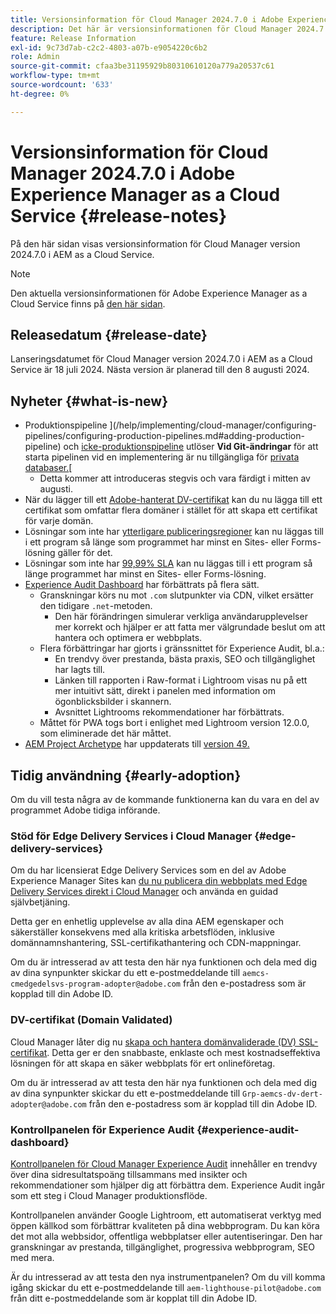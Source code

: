```yaml
---
title: Versionsinformation för Cloud Manager 2024.7.0 i Adobe Experience Manager as a Cloud Service
description: Det här är versionsinformationen för Cloud Manager 2024.7.0 i AEM as a Cloud Service.
feature: Release Information
exl-id: 9c73d7ab-c2c2-4803-a07b-e9054220c6b2
role: Admin
source-git-commit: cfaa3be31195929b80310610120a779a20537c61
workflow-type: tm+mt
source-wordcount: '633'
ht-degree: 0%

---
```



# Versionsinformation för Cloud Manager 2024.7.0 i Adobe Experience Manager as a Cloud Service {#release-notes}

På den här sidan visas versionsinformation för Cloud Manager version 2024.7.0 i AEM as a Cloud Service.

>[!NOTE]
>
>Den aktuella versionsinformationen för Adobe Experience Manager as a Cloud Service finns på [den här sidan](/help/release-notes/release-notes-cloud/release-notes-current.md).

## Releasedatum {#release-date}

Lanseringsdatumet för Cloud Manager version 2024.7.0 i AEM as a Cloud Service är 18 juli 2024. Nästa version är planerad till den 8 augusti 2024.

## Nyheter {#what-is-new}

* Produktionspipeline ](/help/implementing/cloud-manager/configuring-pipelines/configuring-production-pipelines.md#adding-production-pipeline) och [icke-produktionspipeline](/help/implementing/cloud-manager/configuring-pipelines/configuring-non-production-pipelines.md#adding-non-production-pipeline) utlöser **Vid Git-ändringar** för att starta pipelinen vid en implementering är nu tillgängliga för [privata databaser.](/help/implementing/cloud-manager/managing-code/private-repositories.md)[
   * Detta kommer att introduceras stegvis och vara färdigt i mitten av augusti.
* När du lägger till ett [Adobe-hanterat DV-certifikat](/help/implementing/cloud-manager/managing-ssl-certifications/add-ssl-certificate.md) kan du nu lägga till ett certifikat som omfattar flera domäner i stället för att skapa ett certifikat för varje domän.
* Lösningar som inte har [ytterligare publiceringsregioner](/help/operations/additional-publish-regions.md) kan nu läggas till i ett program så länge som programmet har minst en Sites- eller Forms-lösning gäller för det.
* Lösningar som inte har [99,99% SLA](/help/implementing/cloud-manager/getting-access-to-aem-in-cloud/creating-production-programs.md#sla) kan nu läggas till i ett program så länge programmet har minst en Sites- eller Forms-lösning.
* [Experience Audit Dashboard](/help/implementing/cloud-manager/experience-audit-dashboard.md) har förbättrats på flera sätt.
   * Granskningar körs nu mot `.com` slutpunkter via CDN, vilket ersätter den tidigare `.net`-metoden.
      * Den här förändringen simulerar verkliga användarupplevelser mer korrekt och hjälper er att fatta mer välgrundade beslut om att hantera och optimera er webbplats.
   * Flera förbättringar har gjorts i gränssnittet för Experience Audit, bl.a.:
      * En trendvy över prestanda, bästa praxis, SEO och tillgänglighet har lagts till.
      * Länken till rapporten i Raw-format i Lightroom visas nu på ett mer intuitivt sätt, direkt i panelen med information om ögonblicksbilder i skannern.
      * Avsnittet Lightrooms rekommendationer har förbättrats.
   * Måttet för PWA togs bort i enlighet med Lightroom version 12.0.0, som eliminerade det här måttet.
* [AEM Project Archetype](https://experienceleague.adobe.com/docs/experience-manager-core-components/using/developing/archetype/overview.html) har uppdaterats till [version 49.](https://github.com/adobe/aem-project-archetype/tree/aem-project-archetype-49)

## Tidig användning {#early-adoption}

Om du vill testa några av de kommande funktionerna kan du vara en del av programmet Adobe tidiga införande.

### Stöd för Edge Delivery Services i Cloud Manager {#edge-delivery-services}

Om du har licensierat Edge Delivery Services som en del av Adobe Experience Manager Sites kan [du nu publicera din webbplats med Edge Delivery Services direkt i Cloud Manager](/help/implementing/cloud-manager/edge-delivery-services.md) och använda en guidad självbetjäning.

Detta ger en enhetlig upplevelse av alla dina AEM egenskaper och säkerställer konsekvens med alla kritiska arbetsflöden, inklusive domännamnshantering, SSL-certifikathantering och CDN-mappningar.

Om du är intresserad av att testa den här nya funktionen och dela med dig av dina synpunkter skickar du ett e-postmeddelande till `aemcs-cmedgedelsvs-program-adopter@adobe.com` från den e-postadress som är kopplad till din Adobe ID.

### DV-certifikat (Domain Validated)

Cloud Manager låter dig nu [skapa och hantera domänvaliderade (DV) SSL-certifikat](/help/implementing/cloud-manager/managing-ssl-certifications/add-ssl-certificate.md). Detta ger er den snabbaste, enklaste och mest kostnadseffektiva lösningen för att skapa en säker webbplats för ert onlineföretag.

Om du är intresserad av att testa den här nya funktionen och dela med dig av dina synpunkter skickar du ett e-postmeddelande till `Grp-aemcs-dv-dert-adopter@adobe.com` från den e-postadress som är kopplad till din Adobe ID.

### Kontrollpanelen för Experience Audit {#experience-audit-dashboard}

[Kontrollpanelen för Cloud Manager Experience Audit](/help/implementing/cloud-manager/experience-audit-dashboard.md) innehåller en trendvy över dina sidresultatspoäng tillsammans med insikter och rekommendationer som hjälper dig att förbättra dem. Experience Audit ingår som ett steg i Cloud Manager produktionsflöde.

Kontrollpanelen använder Google Lightroom, ett automatiserat verktyg med öppen källkod som förbättrar kvaliteten på dina webbprogram. Du kan köra det mot alla webbsidor, offentliga webbplatser eller autentiseringar. Den har granskningar av prestanda, tillgänglighet, progressiva webbprogram, SEO med mera.

Är du intresserad av att testa den nya instrumentpanelen? Om du vill komma igång skickar du ett e-postmeddelande till `aem-lighthouse-pilot@adobe.com` från ditt e-postmeddelande som är kopplat till din Adobe ID.
